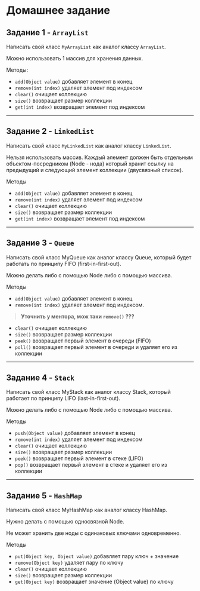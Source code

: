 # Домашнее задание

## Задание 1 - `ArrayList`

Написать свой класс `MyArrayList` как аналог классу `ArrayList`.

Можно использовать 1 массив для хранения данных.

Методы:

- `add(Object value)` добавляет элемент в конец
- `remove(int index)` удаляет элемент под индексом
- `clear()` очищает коллекцию
- `size()` возвращает размер коллекции
- `get(int index)` возвращает элемент под индексом

---

## Задание 2 - `LinkedList`

Написать свой класс `MyLinkedList` как аналог классу `LinkedList`.

Нельзя использовать массив. Каждый элемент должен быть отдельным объектом-посредником (Node - нода) который хранит ссылку на предыдущий и следующий элемент коллекции (двусвязный список).

Методы

- `add(Object value)` добавляет элемент в конец
- `remove(int index)` удаляет элемент под индексом
- `clear()` очищает коллекцию
- `size()` возвращает размер коллекции
- `get(int index)` возвращает элемент под индексом

---

## Задание 3 - `Queue`

Написать свой класс MyQueue как аналог классу Queue, который будет работать по принципу FIFO (first-in-first-out).

Можно делать либо с помощью Node либо с помощью массива.

Методы

- `add(Object value)` добавляет элемент в конец
- `remove(int index)` удаляет элемент под индексом. 
> **Уточнить у ментора, мож таки `remove()` ???**
- `clear()` очищает коллекцию
- `size()` возвращает размер коллекции
- `peek()` возвращает первый элемент в очереди (FIFO)
- `poll()` возвращает первый элемент в очереди и удаляет его из коллекции

---

## Задание 4 - `Stack`

Написать свой класс MyStack как аналог классу Stack, который работает по принципу LIFO (last-in-first-out).

Можно делать либо с помощью Node либо с помощью массива.

Методы

- `push(Object value)` добавляет элемент в конец
- `remove(int index)` удаляет элемент под индексом
- `clear()` очищает коллекцию
- `size()` возвращает размер коллекции
- `peek()` возвращает первый элемент в стеке (LIFO)
- `pop()` возвращает первый элемент в стеке и удаляет его из коллекции

---

## Задание 5 - `HashMap`

Написать свой класс MyHashMap как аналог классу HashMap.

Нужно делать с помощью односвязной Node.

Не может хранить две ноды с одинаковых ключами одновременно.

Методы

- `put(Object key, Object value)` добавляет пару ключ + значение
- `remove(Object key)` удаляет пару по ключу
- `clear()` очищает коллекцию
- `size()` возвращает размер коллекции
- `get(Object key)` возвращает значение (Object value) по ключу